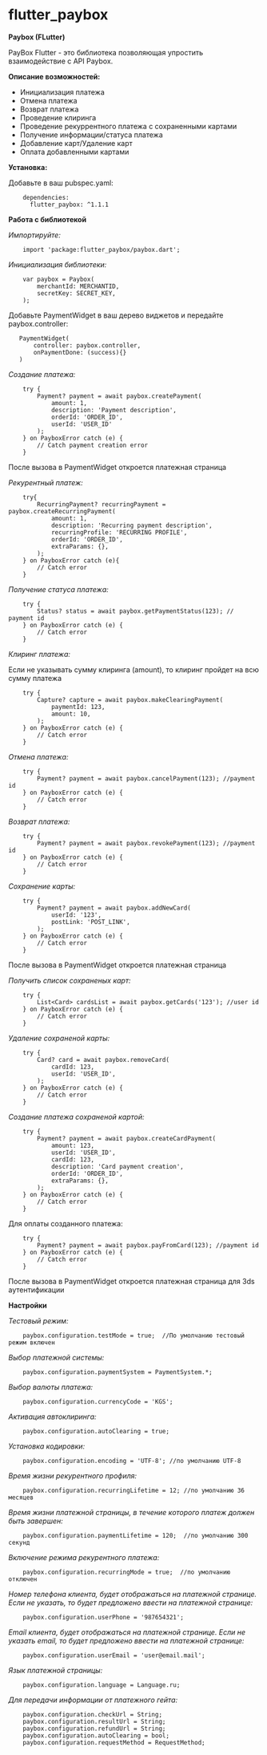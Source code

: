 # flutter_paybox


**Paybox (FLutter)**

PayBox Flutter - это библиотека позволяющая упростить взаимодействие с API Paybox.

**Описание возможностей:**

- Инициализация платежа
- Отмена платежа
- Возврат платежа
- Проведение клиринга
- Проведение рекуррентного платежа с сохраненными картами
- Получение информации/статуса платежа
- Добавление карт/Удаление карт
- Оплата добавленными картами

**Установка:**

Добавьте в ваш pubspec.yaml:
```
    dependencies:
      flutter_paybox: ^1.1.1
```


**Работа с библиотекой**

*Импортируйте:*
```
    import 'package:flutter_paybox/paybox.dart';
```

*Инициализация библиотеки:*

```
    var paybox = Paybox(
        merchantId: MERCHANTID,
        secretKey: SECRET_KEY,
    );
```

Добавьте PaymentWidget в ваш дерево виджетов и передайте paybox.controller:

 ```
    PaymentWidget(
        controller: paybox.controller,
        onPaymentDone: (success){}
    )
 ```

*Создание платежа:*

```
    try {
        Payment? payment = await paybox.createPayment(
            amount: 1,
            description: 'Payment description',
            orderId: 'ORDER_ID',
            userId: 'USER_ID'
        );
    } on PayboxError catch (e) {
        // Catch payment creation error
    }
```

После вызова в PaymentWidget откроется платежная страница

*Рекурентный платеж:*

```
    try{
        RecurringPayment? recurringPayment = paybox.createRecurringPayment(
            amount: 1,
            description: 'Recurring payment description',
            recurringProfile: 'RECURRING PROFILE',
            orderId: 'ORDER_ID',
            extraParams: {},
        );
    } on PayboxError catch (e){
        // Catch error
    }
```

*Получение статуса платежа:*

```
    try {
        Status? status = await paybox.getPaymentStatus(123); // payment id
    } on PayboxError catch (e) {
        // Catch error
    }
```

*Клиринг платежа:*

Если не указывать сумму клиринга (amount), то клиринг пройдет на всю сумму платежа

```
    try {
        Capture? capture = await paybox.makeClearingPayment(
            paymentId: 123,
            amount: 10,
        );
    } on PayboxError catch (e) {
        // Catch error
    }
```

*Отмена платежа:*

```
    try {
        Payment? payment = await paybox.cancelPayment(123); //payment id
    } on PayboxError catch (e) {
        // Catch error
    }
```

*Возврат платежа:*

```
    try {
        Payment? payment = await paybox.revokePayment(123); //payment id
    } on PayboxError catch (e) {
        // Catch error
    }
```

*Сохранение карты:*

```
    try {
        Payment? payment = await paybox.addNewCard(
            userId: '123',
            postLink: 'POST_LINK',
        );
    } on PayboxError catch (e) {
        // Catch error
    }
```
После вызова в PaymentWidget откроется платежная страница


*Получить список сохраненых карт:*
```
    try {
        List<Card> cardsList = await paybox.getCards('123'); //user id
    } on PayboxError catch (e) {
        // Catch error
    }
```


*Удаление сохраненой карты:*
```
    try {
        Card? card = await paybox.removeCard(
            cardId: 123,
            userId: 'USER_ID',
        );
    } on PayboxError catch (e) {
        // Catch error
    }
```
*Создание платежа сохраненой картой:*
```
    try {
        Payment? payment = await paybox.createCardPayment(
            amount: 123,
            userId: 'USER_ID',
            cardId: 123,
            description: 'Card payment creation',
            orderId: 'ORDER_ID',
            extraParams: {},
        );
    } on PayboxError catch (e) {
        // Catch error
    }

```

Для оплаты созданного платежа:
```
    try {
        Payment? payment = await paybox.payFromCard(123); //payment id
    } on PayboxError catch (e) {
        // Catch error
    }
```

После вызова в PaymentWidget откроется платежная страница для 3ds аутентификации

**Настройки**

*Тестовый режим:*
```
    paybox.configuration.testMode = true;  //По умолчанию тестовый режим включен
```

*Выбор платежной системы:*
```
    paybox.configuration.paymentSystem = PaymentSystem.*;
```

*Выбор валюты платежа:*
```
    paybox.configuration.currencyCode = 'KGS';
```

*Активация автоклиринга:*
```
    paybox.configuration.autoClearing = true;
```

*Установка кодировки:*
```
    paybox.configuration.encoding = 'UTF-8'; //по умолчанию UTF-8
```

*Время жизни рекурентного профиля:*
```
    paybox.configuration.recurringLifetime = 12; //по умолчанию 36 месяцев
```

*Время жизни платежной страницы, в течение которого платеж должен быть завершен:*
```
    paybox.configuration.paymentLifetime = 120;  //по умолчанию 300 секунд
```

*Включение режима рекурентного платежа:*
```
    paybox.configuration.recurringMode = true;  //по умолчанию отключен
```

*Номер телефона клиента, будет отображаться на платежной странице. Если не указать, то будет предложено ввести на платежной странице:*
```
    paybox.configuration.userPhone = '987654321';
```

*Email клиента, будет отображаться на платежной странице. Если не указать email, то будет предложено ввести на платежной странице:*
```
    paybox.configuration.userEmail = 'user@email.mail';
```

*Язык платежной страницы:*
```
    paybox.configuration.language = Language.ru;
```

*Для передачи информации от платежного гейта:*
```
    paybox.configuration.checkUrl = String;
    paybox.configuration.resultUrl = String;
    paybox.configuration.refundUrl = String;
    paybox.configuration.autoClearing = bool;
    paybox.configuration.requestMethod = RequestMethod;
```